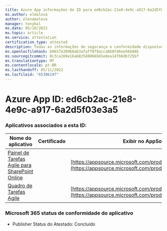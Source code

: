 ```yaml
---
title: Azure App informações de ID para ed6cb2ac-21e8-4e9c-a917-6a2d5f03e3a5
ms.author: elmalova
author: elenamalova
manager: tonybal
ms.date: 05/10/2022
ms.topic: article
ms.service: attestation
certification_type: attested
description: Todas as informações de segurança e conformidade disponíveis para ed6cb2ac-21e8-4e9c-a917-6a2d5f03e3a5.
ms.openlocfilehash: b9657e209b8a63afaff8f9acca8b8f46ee56b08b
ms.sourcegitcommit: 0c3ca169e16a6825888669d1e8ea14f66db725bf
ms.translationtype: MT
ms.contentlocale: pt-BR
ms.lasthandoff: 05/11/2022
ms.locfileid: "65306197"
---
```

# <a name="azure-app-id-ed6cb2ac-21e8-4e9c-a917-6a2d5f03e3a5"></a>Azure App ID: ed6cb2ac-21e8-4e9c-a917-6a2d5f03e3a5


### <a name="apps-associated-with-this-id"></a>Aplicativos associados a esta ID:
| **Nome do aplicativo** | **Certificado** | **Exibir no AppSource** |
|--------------|---------------|-----------------------|
| [Painel de Tarefas Agile para SharePoint Online](../forward/WA200002087.md) |  | [https://appsource.microsoft.com/product/office/WA200002087](https://appsource.microsoft.com/product/office/WA200002087) |
| [Quadro de Tarefas Agile](../forward/WA200002162.md) |  | [https://appsource.microsoft.com/product/office/WA200002162](https://appsource.microsoft.com/product/office/WA200002162) |

### <a name="microsoft-365-app-compliance-status"></a>Microsoft 365 status de conformidade do aplicativo
- Publisher Status do Atestado: Concluído

